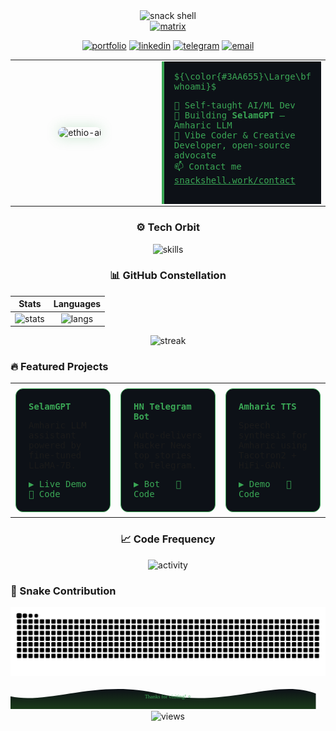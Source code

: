 <!-- 1. Terminal-green animated header -->
<div align="center">
  <img src="https://capsule-render.vercel.app/api?type=transparent&fontColor=3AA655&fontSize=70&fontAlignY=45&text=SNACK%20SHELL&stroke=3AA655&strokeWidth=2&height=180&color=0D1117&animation=scaleIn" alt="snack shell"/>
</div>

<!-- 2. Matrix-style typing line -->
<div align="center">
  <a href="https://git.io/typing-svg">
    <img src="https://readme-typing-svg.demolab.com?font=JetBrains+Mono&size=24&duration=2500&pause=1000&color=3AA655&center=true&vCenter=true&width=700&lines=AI%20Engineer%20%7C%20Ethiopia%20%F0%9F%87%AA%F0%9F%87%B9;Building%20SelamGPT%20%7C%20Amharic%20LLM;Open-source%20Advocate%20%7C%20Python%20Ninja" alt="matrix"/>
  </a>
</div>

<!-- 3. Quick links -->
<p align="center">
  <a href="https://snackshell.work"><img src="https://img.shields.io/badge/🌐_snackshell.work-0D1117?style=for-the-badge&logo=vercel&logoColor=3AA655" alt="portfolio"></a>
  <a href="https://linkedin.com/in/snackshell"><img src="https://img.shields.io/badge/LinkedIn-0D1117?style=for-the-badge&logo=linkedin&logoColor=3AA655" alt="linkedin"></a>
  <a href="https://t.me/snackshell"><img src="https://img.shields.io/badge/Telegram-0D1117?style=for-the-badge&logo=telegram&logoColor=3AA655" alt="telegram"></a>
  <a href="mailto:solomonadonay2@gmail.com"><img src="https://img.shields.io/badge/Email-0D1117?style=for-the-badge&logo=gmail&logoColor=3AA655" alt="email"></a>
</p>

<!-- 4. About-me split panel (final) -->
<div align="center">
  <table width="100%" style="border-collapse:collapse;">
    <tr>
      <td width="45%" align="center">
        <img src="https://user-images.githubusercontent.com/74038190/212907112-d360cd3f-bae2-42de-a41a-ca5622488e96.png"
             width="260"
             style="border-radius:12px; box-shadow:0 0 20px #3AA65540;"
             alt="ethio-ai"/>
      </td>

  <td width="55%" style="padding-left:20px;">
        <div style="font-family:'JetBrains Mono', monospace; color:#3AA655; background:#0D1117; border-left:4px solid #3AA655; padding:16px;">
          ${\color{#3AA655}\Large\bf whoami}$
          <ul style="list-style:none; padding:0;">
            <li>🔭 Self-taught AI/ML Dev</li>
            <li>🌱 Building <strong>SelamGPT</strong> – Amharic LLM</li>
            <li>📝 Vibe Coder & Creative Developer, open-source advocate</li>
            <li>📫 Contact me <a href="https://snackshell.work/contact" style="color:#3AA655;">snackshell.work/contact</a></li>
          </ul>
        </div>
      </td>
    </tr>
  </table>
</div>

<!-- 5. Skill orbit -->
<div align="center">
  <h3>⚙️ Tech Orbit</h3>
  <img src="https://skillicons.dev/icons?i=py,tensorflow,pytorch,sklearn,opencv,fastapi,flask,js,ts,react,nextjs,nodejs,express,mongodb,postgres,redis,docker,k8s,githubactions&perline=10" alt="skills" width="820"/>
</div>

<!-- 6. GitHub Constellation -->
<div align="center">

### 📊 GitHub Constellation

| Stats | Languages |
|:-----:|:---------:|
| ![stats](https://github-readme-stats.vercel.app/api?username=snackshell&show_icons=true&theme=radical&hide_border=true&include_all_commits=true&count_private=true) | ![langs](https://github-readme-stats.vercel.app/api/top-langs/?username=snackshell&layout=compact&theme=radical&hide_border=true&langs_count=10) |

![streak](https://streak-stats.demolab.com?user=snackshell&theme=radical&hide_border=true)

</div>

<!-- 8. Featured Projects – colorful cards -->
  <h3>🔥 Featured Projects</h3>
  <table width="100%" style="max-width:900px;">
    <tr>
      <!-- SelamGPT -->
      <td width="33%" style="padding:8px;">
        <div style="background:#0D1117; border:1px solid #3AA655; border-radius:12px; padding:20px; font-family:'JetBrains Mono', monospace;">
          <h4 style="margin:0 0 10px; color:#3AA655;">SelamGPT</h4>
          <p>Amharic LLM assistant powered by fine-tuned LLaMA-7B.</p>
          <a href="https://snackshell.work   " style="color:#3AA655; text-decoration:none;">▶ Live Demo</a>&nbsp;&nbsp;
          <a href="https://github.com/snackshell/selamgpt   " style="color:#3AA655; text-decoration:none;">📁 Code</a>
        </div>
      </td>
      <!-- HN Bot -->
      <td width="33%" style="padding:8px;">
        <div style="background:#0D1117; border:1px solid #3AA655; border-radius:12px; padding:20px; font-family:'JetBrains Mono', monospace;">
          <h4 style="margin:0 0 10px; color:#3AA655;">HN Telegram Bot</h4>
          <p>Auto-delivers Hacker News top stories to Telegram.</p>
          <a href="https://t.me/hackerdabi   " style="color:#3AA655; text-decoration:none;">▶ Bot</a>&nbsp;&nbsp;
          <a href="https://github.com/snackshell/hn-telegram-bot   " style="color:#3AA655; text-decoration:none;">📁 Code</a>
        </div>
      </td>
      <!-- Amharic TTS -->
      <td width="33%" style="padding:8px;">
        <div style="background:#0D1117; border:1px solid #3AA655; border-radius:12px; padding:20px; font-family:'JetBrains Mono', monospace;">
          <h4 style="margin:0 0 10px; color:#3AA655;">Amharic TTS</h4>
          <p>Speech synthesis for Amharic using Tacotron2 + HiFi-GAN.</p>
          <a href="https://snackshell.work/tts   " style="color:#3AA655; text-decoration:none;">▶ Demo</a>&nbsp;&nbsp;
          <a href="https://github.com/snackshell/amharic-tts   " style="color:#3AA655; text-decoration:none;">📁 Code</a>
        </div>
      </td>
    </tr>
  </table>
</div>

<!-- 9. Recent activity -->
<div align="center">
  <h3>📈 Code Frequency</h3>
  <img src="https://github-readme-activity-graph.vercel.app/graph?username=snackshell&bg_color=0D1117&color=3AA655&line=3AA655&point=ffffff&area=true&hide_border=true" alt="activity"/>
</div>

<!-- 10. Snake contribution graph -->
### 🐍 Snake Contribution
<div align="center">
  <img src="https://github.com/snackshell/snackshell/blob/output/github-contribution-grid-snake-dark.svg" alt="Snake animation"> 
</div>

<!-- 11. Footer wave – terminal green -->
<div align="center">
  <svg width="100%" height="120" viewBox="0 0 1200 120" xmlns="http://www.w3.org/2000/svg">
    <defs>
      <linearGradient id="waveGrad" x1="0%" y1="0%" x2="0%" y2="100%">
        <stop offset="0%" stop-color="#0D1117"/>
        <stop offset="100%" stop-color="#1A3B1A"/>
      </linearGradient>
    </defs>
    <path fill="url(#waveGrad)" d="
      M0,60 C150,120 350,0 600,60 C850,120 1050,0 1200,60 L1200,120 L0,120 Z">
      <animateTransform attributeName="transform"
                        type="translate"
                        dur="10s"
                        values="0 0;-100 0;0 0"
                        repeatCount="indefinite"/>
    </path>
    <text x="50%" y="75" dominant-baseline="middle" text-anchor="middle"
          font-family="JetBrains Mono"
          font-size="20"
          fill="#3AA655">
      Thanks for visiting! ⭐
    </text>
  </svg>
  <br>
  <img src="https://komarev.com/ghpvc/?username=snackshell&label=views&style=flat&color=3AA655" alt="views"/>
</div>
